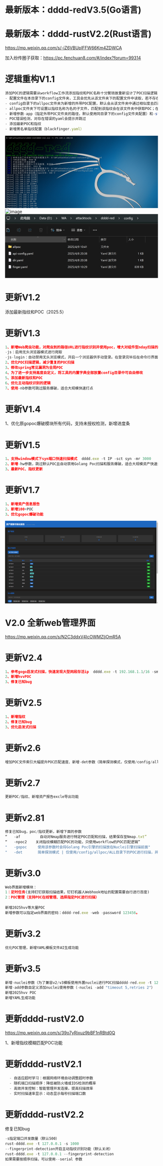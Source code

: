 # 最新版本：dddd-redV3.5(Go语言)  
# 最新版本：dddd-rustV2.2(Rust语言)

https://mp.weixin.qq.com/s/-iZ6VBUplFFW66Km4ZDWCA

加入纷传圈子获取：https://pc.fenchuan8.com/#/index?forum=99314

# 逻辑重构V1.1
```javascript
添加POC的逻辑需要从workflow工作流添加指纹和POC名称十分繁琐故重新设计了POC扫描逻辑，便于随时添加POC和指纹
- 配置文件在本目录下的config文件夹，工具会优先从该文件夹下的配置文件中读取，若不存在配置文件会使用自身原有的配置
- config目录下的allpoc文件夹为新增的外带POC配置，默认会从该文件夹中通过相似度去匹配指纹对应的POC后合并在原有的POC列表（若不使用外带POC可将该文件夹重新命名）
- allpoc文件夹下可设置以指纹名称为名的子文件，匹配到该指纹会在该文件夹中获取POC；在”ALL“子文件中放置POC所有请求都会测试该文件夹下的POC
- 新增参数-app（指定外带POC文件夹的路径，默认使用同目录下的config文件夹配置）和-st（指纹与POC名称相似度阈值(0-1) 默认0.7)
- POC错误检测，对存在错误的yaml会提示并跳过
- 添加最新POC和指纹
- 新增黑名单指纹配置（blackfinger.yaml）
```
![image](https://github.com/kk12-30/dddd-red/blob/main/1.png)
![image](https://github.com/kk12-30/dddd-red/blob/main/2.png)
![image](https://github.com/kk12-30/dddd-red/blob/main/4.png)

# 更新V1.2
添加最新指纹和POC（2025.5）

# 更新V1.3
```javascript
1、新增Web爬虫功能，对爬虫到的路径URL进行指纹识别并使用poc，增大对组件型nday扫描的全面性
-js：启用无头浏览器模式进行爬取
-js-login：自动禁用无头浏览模式，开启一个浏览器供手动登录。在登录完毕后在命令行界面点击回车键继续爬取。
2、优化POC扫描逻辑，减少重复的POC扫描
3、修改spring常见漏洞为全局POC
4、为了进一步支持高度自定义，将工具的内置字典全部放置config目录中可自由修改
5、添加最新指纹和POC
6、优化主动指纹识别的逻辑
7、使用-nb参数可跳过服务爆破，适合大规模快速打点
```

# 更新V1.4
1、优化原gopoc爆破模块所有代码，支持未授权检测，新增进度条

# 更新V1.5
```javascript
1、支持window模式下syn端口快速扫描模式  dddd.exe -t IP -sct syn -mr 3000
2、新增-hw参数，跳过默认POC且自动禁用Golang Poc扫描和服务爆破，适合大规模资产快速打点 dddd.exe -t IP -hw
3、最新POC、指纹更新
```

# 更新V1.7
```javascript
1、新增资产信息报告
2、新增100+POC
3、优化gopoc爆破功能
```
![image](https://github.com/kk12-30/dddd-red/blob/main/1750822165030.jpg)

# V2.0 全新web管理界面
https://mp.weixin.qq.com/s/N2C3ddxV4IcOWMZIjOmR5A

# 更新V2.4
```javascript
1、参考gogo启发式扫描，快速发现大型网段存活ip  dddd.exe -t 192.168.1.1/16 -sm
2、新增hvvPOC
3、修复已知bug
```

# 更新V2.5
```javascript
1、新增指纹
2、修复已知bug
3、优化启发式扫描
```

# 更新v2.6
```javascript
增加POC文件索引大幅提升POC匹配速度、新增-det参数（简单探测模式，仅使用/config/allpoc/ALL目录下的POC进行扫描，并关闭workflow的POC扫描，建议使用参数-det -nd）、优化子域名爆破、优化proxy代理
```

# 更新v2.7
```javascript
更新POC/指纹、新增资产报告excle导出功能
```

# 更新v2.81
```javascript
修复已知bug，poc/指纹更新，新增下面的参数
“   -af         自动对Nmap服务进行特定POC匹配和扫描，结果保存至Nmap.txt”
“   -npoc2    关闭指纹模糊匹配POC的功能，只使用workflow的POC匹配逻辑”
"   -gopoc     使用该参数时会将Golang Poc引擎的扫描放在Nuclei引擎扫描前面"
"   -det       简单探测模式 | 仅使用/config/allpoc/ALL目录下的POC进行扫描，并关闭所有的POC扫描"
```

# 更新v3.0
```javascript
Web界面新增模块：
1：定时任务(支持钉钉获取扫描结果，钉钉机器人Webhook地址的配置需要自行进行百度)
2：POC管理（支持POC在线管理、选择指定POC进行扫描）

新增2025hvv等大量POC
新增参数可以指定web界面的密码：dddd-red.exe -web -password 123456。
```

# 更新v3.2
```javascript
优化POC管理，新增YAML模板文件AI生成功能
```

# 更新v3.5
```javascript
新增-nuclei参数（为了兼容v2/v3模板使用外置nuclei进行POC扫描dddd-red.exe -t 127.0.0.1 -nuclei）
新增-add参数自定义添加nuclei使用参数（-nuclei -add "timeout 5,retries 2"）
新增2025hvv POC
新增YAML生成功能
```

# 更新dddd-rustV2.0
https://mp.weixin.qq.com/s/39o7yRixuz9bBF1nRBtd0Q

1、新增指纹模糊匹配POC功能

# 更新dddd-rustV2.1
```javascript
  - 自适应超时学习：根据网络环境自动调整超时参数
  - 随机端口扫描顺序：降低被防火墙或IDS检测的概率
  - 高效并发控制：智能管理并发连接，提高扫描效率
  - 实时扫描速率显示：动态显示每秒扫描端口数
```

# 更新dddd-rustV2.2
修复已知bug


```javascript
-s指定端口并发数量（默认500）
rust-dddd.exe -t 127.0.0.1 -s 1000
--fingerprint-detection开启主动指纹识别功能（默认关闭）
rust-dddd.exe -t 127.0.0.1 --fingerprint-detection
如果需要按顺序扫描，可以使用--serial 参数
